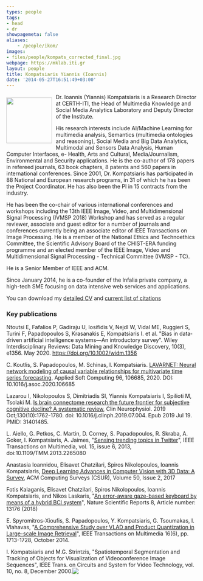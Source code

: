 ```yaml
---
types: people
tags:
- head
- dr
showpagemeta: false
aliases:
    - /people/ikom/
images:
- files/people/kompats_corrected_final.jpg
webpage: https://mklab.iti.gr
layout: people
title: Kompatsiaris Yiannis (Ioannis)
date: '2014-05-27T16:51:49+03:00'
---
```

<img src="https://mklab.iti.gr/files/people/kompats_corrected_final.jpg" style="width:120px;float:left;margin: 10px 10px 10px 0;">

Dr. Ioannis (Yiannis) Kompatsiaris is a Research Director at CERTH-ITI, the Head of Multimedia Knowledge and Social Media Analytics Laboratory and Deputy Director of the Institute. 

His research interests include ΑΙ/Machine Learning for multimedia analysis, Semantics (multimedia ontologies and reasoning), Social Media and Big Data Analytics, Multimodal and Sensors Data Analysis, Human Computer Interfaces, e- Health, Arts and Cultural, Media/Journalism, Environmental and Security applications. He is the co-author of 178 papers in refereed journals, 63 book chapters, 8 patents and 560 papers in international conferences. Since 2001, Dr. Kompatsiaris has participated in 88 National and European research programs, in 31 of which he has been the Project Coordinator. He has also been the PI in 15 contracts from the industry. 

He has been the co-chair of various international conferences and workshops including the 13th IEEE Image, Video, and Multidimensional Signal Processing (IVMSP 2018) Workshop and has served as a regular reviewer, associate and guest editor for a number of journals and conferences currently being an associate editor of IEEE Transactions on Image Processing. He is a member of the National Ethics and Technoethics Committee, the Scientific Advisory Board of the CHIST-ERA funding programme and an elected member of the IEEE Image, Video and Multidimensional Signal Processing - Technical Committee (IVMSP - TC). 

He is a Senior Member of IEEE and ACM.  

Since January 2014, he is a co-founder of the Infalia private company, a high-tech SME focusing on data intensive web services and applications.

You can download my [detailed CV](https://mklab.iti.gr/files/ikom/Ioannis_Kompatsiaris_CV_EN.pdf) and [current list of citations](https://mklab.iti.gr/files/ikom/Kompatsiaris_CV_CITATIONS.pdf)

### Key publications

Ntoutsi E, Fafalios P, Gadiraju U, Iosifidis V, Nejdl W, Vidal ME, Ruggieri S, Turini F, Papadopoulos S, Krasanakis E, Kompatsiaris I. et al. "Bias in data‐driven artificial intelligence systems—An introductory survey". Wiley Interdisciplinary Reviews: Data Mining and Knowledge Discovery, 10(3), e1356. May 2020. <https://doi.org/10.1002/widm.1356>

C. Koutlis, S. Papadopoulos, M. Schinas, I. Kompatsiaris. <a href=https://www.researchgate.net/publication/343959723_LAVARNET_Neural_network_modeling_of_causal_variable_relationships_for_multivariate_time_series_forecasting> LAVARNET: Neural network modeling of causal variable relationships for multivariate time series forecasting</a>, Applied Soft Computing 96, 106685, 2020. DOI: 10.1016/j.asoc.2020.106685

Lazarou I, Nikolopoulos S, Dimitriadis SI, Yiannis Kompatsiaris I, Spilioti M, Tsolaki M. <a href=https://www.sciencedirect.com/science/article/pii/S1388245719311460> Is brain connectome research the future frontier for subjective cognitive decline? A systematic review</a>, Clin Neurophysiol. 2019 Oct;130(10):1762-1780. doi: 10.1016/j.clinph.2019.07.004. Epub 2019 Jul 19. PMID: 31401485.

<p>L. Aiello, G. Petkos, C. Martin, D. Corney, S. Papadopoulos, R. Skraba, A. Goker, I. Kompatsiaris, A. Jaimes, "<a href="http://ieeexplore.ieee.org/xpl/articleDetails.jsp?arnumber=6525357">Sensing trending topics in Twitter</a>", IEEE Transactions on Multimedia, vol. 15, issue 6, 2013, doi:10.1109/TMM.2013.2265080</p>

Anastasia Ioannidou, Elisavet Chatzilari, Spiros Nikolopoulos, Ioannis Kompatsiaris, <a href="http://dl.acm.org/authorize?N24331" title="Deep Learning Advances in Computer Vision with 3D Data: A Survey"> Deep Learning Advances in Computer Vision with 3D Data: A Survey</a>, ACM Computing Surveys (CSUR), Volume 50, Issue 2, 2017

<p>Fotis Kalaganis, Elisavet Chatzilari, Spiros Nikolopoulos, Ioannis Kompatsiaris, and Nikos Laskaris, "<a href="https://www.nature.com/articles/s41598-018-31425-2">An error-aware gaze-based keyboard by means of a hybrid BCI system</a>", Nature Scientific Reports 8, Article number: 13176 (2018)</p>

<p>E. Spyromitros-Xioufis, S. Papadopoulos, Y. Kompatsiaris, G. Tsoumakas, I. Vlahavas, "<a href="http://ieeexplore.ieee.org/xpls/abs_all.jsp?arnumber=6847226&tag=1">A Comprehensive Study over VLAD and Product Quantization in Large-scale Image Retrieval</a>", IEEE Transactions on Multimedia 16(6), pp. 1713-1728, October 2014.</p>

<p>I. Kompatsiaris and M.G. Strintzis, &quot;Spatiotemporal Segmentation and Tracking of Objects for Visualization of Videoconference Image Sequences&quot;, IEEE Trans. on Circuits and System for Video Technology, vol. 10, no. 8, December 2000.<a href="/files/pdf/CSVT2000.pdf"><img align="top" border="0" src="/files/pdf/pdf.png" /></a></p>



